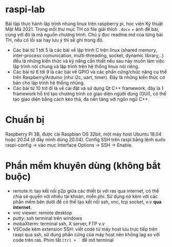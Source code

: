 # raspi-lab
Bài tập thực hành lập trình nhúng linux trên raspberry pi, học viện Kỹ thuật Mật Mã 2021. Trong mỗi thư mục TH có file giải thích `.docx` + ảnh đề bài, cùng với đó là mã nguồn chương trình. Chú ý đọc readme.md của từng bài TH, nếu có lỗi sai hay lưu ý thì sẽ ghi trong đó. 

- Các bài từ 1 tới 5 là các bài về lập trình C trên linux (shared memory, inter-process comunication, multi-threading, socket, dynamic library,..) đều là những kiến thức và kỹ năng cần thiết nếu sau này muốn làm việc lập trình nói chung và lập trình trên hệ thống linux nói riêng.
- Các bài từ 6 tới 9 là các bài về GPIO và các phần cứng/chức năng cụ thể trên Raspberry/Arduino (như i2c, uart, timer). Đây là những kiến thức cơ bản cho lập trình hệ thống nhúng. 
- Các bài từ 10 trở đi là về cài đặt và sử dụng Qt C++ framework, đây là 1 framework hỗ trợ tạo chương trình có giao diện người dùng (GUI), có thể tạo giao diện bằng cách kéo thả, đa nền tảng với ngôn ngữ C++.
# Chuẩn bị
Raspberry Pi 3B, được cài Raspbian OS 32bit, một máy host Ubuntu 18.04 hoặc 20.04 (ở đây mình dùng 20.04). Config SSH trên raspi bằng lệnh sudo raspi-config -> vào mục Interface Options -> SSH -> Enable.
# Phần mềm khuyên dùng (không bắt buộc)
- remote.it: tạo kết nối p2p giữa các thiết bị với ras qua internet, có thể chia sẻ quyền với nhiều tài khoản, miễn phí. Sử dụng nó kèm với các phần mềm bên dưới để có thể tạo kết nối ssh, vnc, tcp socket, v.v **qua internet**.
- vnc viewer: remote desktop 
- putty: ssh terminal trên windows
- mobaXterm: terminal ssh, X server, FTP v.v
- VSCode kèm extension SSH: viết code từ máy host lưu trực tiếp trên raspi qua ssh, sử dụng phần cứng của máy host nên không lag so với code trên ras. Phím tắt `` Ctrl + ` ``  để mở terminal
